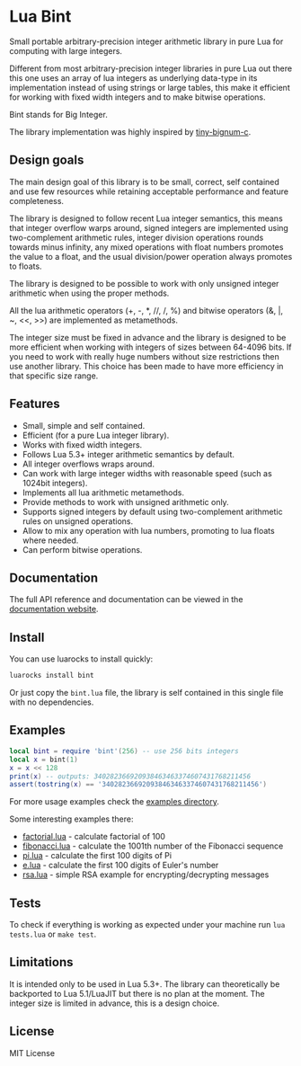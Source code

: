 # Lua Bint

Small portable arbitrary-precision integer arithmetic library in pure Lua for
computing with large integers.

Different from most arbitrary-precision integer libraries in pure Lua out there this one
uses an array of lua integers as underlying data-type in its implementation instead of
using strings or large tables, this make it efficient for working with fixed width integers
and to make bitwise operations.

Bint stands for Big Integer.

The library implementation was highly inspired by
[tiny-bignum-c](https://github.com/kokke/tiny-bignum-c).

## Design goals

The main design goal of this library is to be small, correct, self contained and use few
resources while retaining acceptable performance and feature completeness.

The library is designed to follow recent Lua integer semantics, this means that
integer overflow warps around,
signed integers are implemented using two-complement arithmetic rules,
integer division operations rounds towards minus infinity,
any mixed operations with float numbers promotes the value to a float,
and the usual division/power operation always promotes to floats.

The library is designed to be possible to work with only unsigned integer arithmetic
when using the proper methods.

All the lua arithmetic operators (+, -, *, //, /, %) and bitwise operators (&, |, ~, <<, >>)
are implemented as metamethods.

The integer size must be fixed in advance and the library is designed to be more efficient when
working with integers of sizes between 64-4096 bits. If you need to work with really huge numbers
without size restrictions then use another library. This choice has been made to have more efficiency
in that specific size range.

## Features

* Small, simple and self contained.
* Efficient (for a pure Lua integer library).
* Works with fixed width integers.
* Follows Lua 5.3+ integer arithmetic semantics by default.
* All integer overflows wraps around.
* Can work with large integer widths with reasonable speed (such as 1024bit integers).
* Implements all lua arithmetic metamethods.
* Provide methods to work with unsigned arithmetic only.
* Supports signed integers by default using two-complement arithmetic rules on unsigned operations.
* Allow to mix any operation with lua numbers, promoting to lua floats where needed.
* Can perform bitwise operations.

## Documentation

The full API reference and documentation can be viewed in the
[documentation website](https://edubart.github.io/lua-bint/).

## Install

You can use luarocks to install quickly:

```bash
luarocks install bint
```

Or just copy the `bint.lua` file, the library is self contained in this single file with no dependencies.

## Examples

```lua
local bint = require 'bint'(256) -- use 256 bits integers
local x = bint(1)
x = x << 128
print(x) -- outputs: 340282366920938463463374607431768211456
assert(tostring(x) == '340282366920938463463374607431768211456')
```

For more usage examples check the
[examples directory](https://github.com/edubart/lua-bint/tree/master/examples).

Some interesting examples there:

* [factorial.lua](https://github.com/edubart/lua-bint/blob/master/examples/factorial.lua) - calculate factorial of 100
* [fibonacci.lua](https://github.com/edubart/lua-bint/blob/master/examples/fiboncaci.lua) - calculate the 1001th number of the Fibonacci sequence
* [pi.lua](https://github.com/edubart/lua-bint/blob/master/examples/pi.lua) - calculate the first 100 digits of Pi
* [e.lua](https://github.com/edubart/lua-bint/blob/master/examples/e.lua) - calculate the first 100 digits of Euler's number
* [rsa.lua](https://github.com/edubart/lua-bint/blob/master/examples/rsa.lua) - simple RSA example for encrypting/decrypting messages

## Tests

To check if everything is working as expected under your machine run `lua tests.lua` or `make test`.

## Limitations

It is intended only to be used in Lua 5.3+.
The library can theoretically be backported to Lua 5.1/LuaJIT but there is no plan at the moment.
The integer size is limited in advance, this is a design choice.

## License

MIT License
